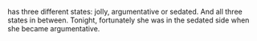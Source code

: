 has three different states: jolly, argumentative or sedated. And all three states in between. Tonight, fortunately she was in the sedated side when she became argumentative. 
